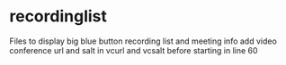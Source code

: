 # recordinglist

Files to display big blue button recording list and meeting info
add video conference url and salt in vcurl and vcsalt before starting in line 60
